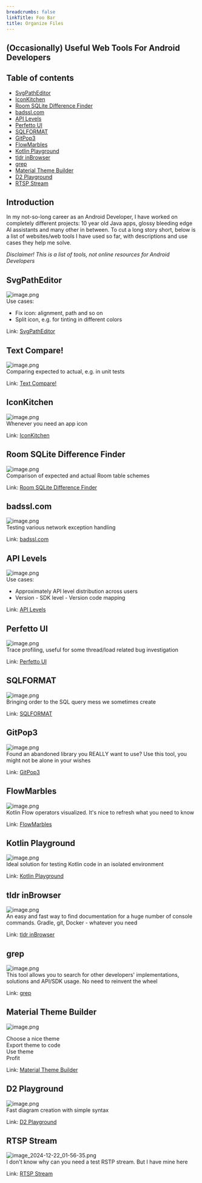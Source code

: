 ```yaml
---
breadcrumbs: false
linkTitle: Foo Bar
title: Organize Files
---
```


## (Occasionally) Useful Web Tools For Android Developers

## Table of contents

- [SvgPathEditor](<#SvgPathEditor> "SvgPathEditor")
- [IconKitchen](<#IconKitchen> "IconKitchen")
- [Room SQLite Difference Finder](<#Room SQLite Difference Finder> "Room SQLite Difference Finder")
- [badssl.com](<#badssl.com> "badssl.com")
- [API Levels](<#API Levels> "API Levels")
- [Perfetto UI](<#Perfetto UI> "Perfetto UI")
- [SQLFORMAT](<#SQLFORMAT> "SQLFORMAT")
- [GitPop3](<#GitPop3> "GitPop3")
- [FlowMarbles](<#FlowMarbles> "FlowMarbles")
- [Kotlin Playground](<#Kotlin Playground> "Kotlin Playground")
- [tldr inBrowser](<#tldr inBrowser> "tldr inBrowser")
- [grep](<#grep> "grep")
- [Material Theme Builder](<#Material Theme Builder> "Material Theme Builder")
- [D2 Playground](<#D2 Playground> "D2 Playground")
- [RTSP Stream](<#RTSP Stream> "RTSP Stream")

## Introduction

In my not-so-long career as an Android Developer, I have worked on completely different projects: 10 year old Java apps, glossy bleeding edge AI assistants and many other in between. To cut a long story short, below is a list of websites/web tools I have used so far, with descriptions and use cases they help me solve.  
  
*Disclaimer! This is a list of tools, not online resources for Android Developers*

## SvgPathEditor

![image.png](<./.attachments/3e5d9a74ba58964f-image.png>)  
Use cases:

- Fix icon: alignment, path and so on
- Split icon, e.g. for tinting in different colors

Link: [SvgPathEditor](<https://yqnn.github.io/svg-path-editor/> "SvgPathEditor")

## Text Compare!

![image.png](<./.attachments/e30ca13488cd466a-image.png>)  
Comparing expected to actual, e.g. in unit tests  
  
Link: [Text Compare!](<https://text-compare.com/> "Text Compare!")

## IconKitchen

![image.png](<./.attachments/ad080af137c82a20-image.png>)  
Whenever you need an app icon  
  
Link: [IconKitchen](<https://icon.kitchen/> "IconKitchen")

## Room SQLite Difference Finder

![image.png](<./.attachments/3bf374b28a3f4b75-image.png>)  
Comparison of expected and actual Room table schemes  
  
Link: [Room SQLite Difference Finder](<https://hrankit.github.io/RoomSQLiteDifferenceFinder/> "Room SQLite Difference Finder")  


## badssl.com

![image.png](<./.attachments/d7d7fa6913c6128c-image.png>)  
Testing various network exception handling  
  
Link: [badssl.com](<https://badssl.com/> "badssl.com")

## API Levels

![image.png](<./.attachments/531290a7ac358f6f-image.png>)  
Use cases:

- Approximately API level distribution across users
- Version - SDK level - Version code mapping

  
Link: [API Levels](<https://apilevels.com/> "API Levels")

## Perfetto UI

![image.png](<./.attachments/32499e8e95ce9469-image.png>)  
Trace profiling, useful for some thread/load related bug investigation  
  
Link: [Perfetto UI](<https://ui.perfetto.dev/> "Perfetto UI")

## SQLFORMAT

![image.png](<./.attachments/a9a916fd01aed5ac-image.png>)  
Bringing order to the SQL query mess we sometimes create  
  
Link: [SQLFORMAT](<https://sqlformat.org/> "SQLFORMAT")

## GitPop3

![image.png](<./.attachments/72ad9ca3fe4a2389-image.png>)  
Found an abandoned library you REALLY want to use? Use this tool, you might not be alone in your wishes  
  
Link: [GitPop3](<https://andremiras.github.io/gitpop3/> "GitPop3")

## FlowMarbles

![image.png](<./.attachments/f3c4203684911b9f-image.png>)  
Kotlin Flow operators visualized. It's nice to refresh what you need to know  
  
Link: [FlowMarbles](<https://flowmarbles.com/> "FlowMarbles")

## Kotlin Playground

![image.png](<./.attachments/a01c9852c51e6c4b-image.png>)  
Ideal solution for testing Kotlin code in an isolated environment  
  
Link: [Kotlin Playground](<https://play.kotlinlang.org/> "Kotlin Playground")

## tldr inBrowser

![image.png](<./.attachments/33b4b6d3195a14b2-image.png>)  
An easy and fast way to find documentation for a huge number of console commands. Gradle, git, Docker - whatever you need  
  
Link: [tldr inBrowser](<https://tldr.inbrowser.app/> "tldr inBrowser")

## grep

![image.png](<./.attachments/939074aa0770584b-image.png>)  
This tool allows you to search for other developers' implementations, solutions and API/SDK usage. No need to reinvent the wheel  
  
Link: [grep](<https://grep.app/> "grep")

## Material Theme Builder

![image.png](<./.attachments/a3f79d701ec267be-image.png>)

Choose a nice theme  
Export theme to code  
Use theme  
Profit  
  
Link: [Material Theme Builder](<https://material-foundation.github.io/material-theme-builder/> "Material Theme Builder")

## D2 Playground

![image.png](<./.attachments/4d3b2eebd12988e1-image.png>)  
Fast diagram creation with simple syntax  
  
Link: [D2 Playground](<https://play.d2lang.com/> "D2 Playground")  


## RTSP Stream

![image_2024-12-22_01-56-35.png](<./.attachments/231d7e6a89d990b1-image_2024-12-22_01-56-35.png>)  
I don't know why can you need a test RSTP stream. But I have mine here  
  
Link: [RTSP Stream](<https://rtsp.stream/> "RTSP Stream")  


